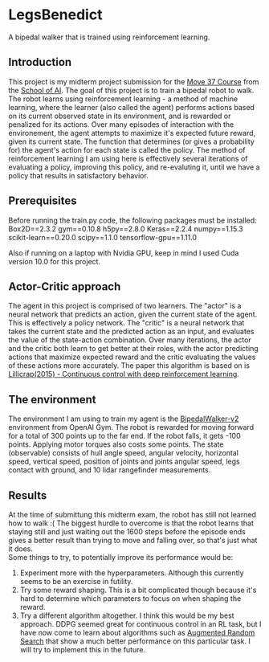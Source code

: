 # LegsBenedict
A bipedal walker that is trained using reinforcement learning.

## Introduction
This project is my midterm project submission for the [Move 37 Course](https://www.theschool.ai/courses/move-37-course) from the [School of AI](https://www.theschool.ai/). The goal of this project is to train a bipedal robot to walk. The robot learns using reinforcement learning - a method of machine learning, where the learner (also called the agent) performs actions based on its current observed state in its environment, and is rewarded or penalized for its actions. Over many episodes of interaction with the environement, the agent attempts to maximize it's expected future reward, given its current state. The function that determines (or gives a probability for) the agent's action for each state is called the policy. The method of reinforcement learning I am using here is effectively several iterations of evaluating a policy, improving this policy, and re-evaluting it, until we have a policy that results in satisfactory behavior.

## Prerequisites
Before running the train.py code, the following packages must be installed:
Box2D==2.3.2
gym==0.10.8
h5py==2.8.0
Keras==2.2.4
numpy==1.15.3
scikit-learn==0.20.0
scipy==1.1.0
tensorflow-gpu==1.11.0

Also if running on a laptop with Nvidia GPU, keep in mind I used Cuda version 10.0 for this project.

## Actor-Critic approach
The agent in this project is comprised of two learners. The "actor" is a neural network that predicts an action, given the current state of the agent. This is effectively a policy network. The "critic" is a neural network that takes the current state and the predicted action as an input, and evaluates the value of the state-action combination. Over many iterations, the actor and the critic both learn to get better at their roles, with the actor predicting actions that maximize expected reward and the critic evaluating the values of these actions more accurately. The paper this algorithm is based on is [Lillicrap(2015) - Continuous control with deep reinforcement learning](https://arxiv.org/abs/1509.02971).

## The environment
The environment I am using to train my agent is the [BipedalWalker-v2](https://gym.openai.com/envs/BipedalWalker-v2/) environment from OpenAI Gym. The robot is rewarded for moving forward for a total of 300 points up to the far end. If the robot falls, it gets -100 points. Applying motor torques also costs some points. The state (observable) consists of hull angle speed, angular velocity, horizontal speed, vertical speed, position of joints and joints angular speed, legs contact with ground, and 10 lidar rangefinder measurements.

## Results
At the time of submittung this midterm exam, the robot has still not learned how to walk :( The biggest hurdle to overcome is that the robot learns that staying still and just waiting out the 1600 steps before the episode ends gives a better result than trying to move and falling over, so that's just what it does.  
Some things to try, to potentially improve its performance would be:
1. Experiment more with the hyperparameters. Although this currently seems to be an exercise in futility.
2. Try some reward shaping. This is a bit complicated though because it's hard to determine which parameters to focus on when shaping the reward.
3. Try a different algorithm altogether. I think this would be my best approach. DDPG seemed great for continuous control in an RL task, but I have now come to learn about algorithms such as [Augmented Random Search](https://arxiv.org/abs/1803.07055) that show a much better performance on this particular task. I will try to implement this in the future.

